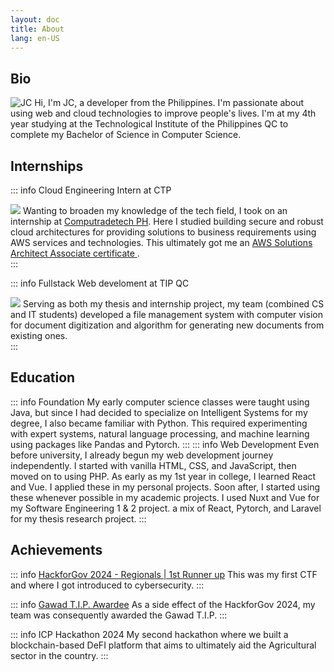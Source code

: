 ```yaml
---
layout: doc
title: About
lang: en-US
---
```


## Bio
<div class="flex flex-col lg:flex-row gap-x-2 mt-2 items-center">
<span>
<img src="/myself.png" alt="JC" class="w-48 lg:w-max">
</span>
<span class="text-justify">
Hi, I'm JC, a developer from the Philippines. I'm passionate about using web and cloud technologies to improve people's lives. I'm at my 4th year studying at the Technological Institute of the Philippines QC to complete my Bachelor of Science in Computer Science.
</span>
</div>

<!-- ## Experience -->

## Internships

::: info Cloud Engineering Intern at CTP
<div class="flex flex-col lg:flex-row gap-x-2 mt-2 items-center">
<span><img class="w-48 lg:w-144" src="https://images.credly.com/size/340x340/images/0e284c3f-5164-4b21-8660-0d84737941bc/image.png"></span>
<span class="text-justify">
Wanting to broaden my knowledge of the tech field, I took on an internship at <a href="https://www.computradetech.com.ph/">Computradetech PH</a>. Here I studied  building secure and robust cloud architectures for providing solutions to business requirements using AWS services and technologies. This ultimately got me an <a href="https://www.credly.com/badges/fc854628-e2db-4ce3-afb2-755813b2d404/linked_in"> AWS Solutions Architect Associate certificate </a>.
</span>
</div>
:::

::: info Fullstack Web develoment at TIP QC
<div class="flex flex-col lg:flex-row gap-x-2 mt-2 items-center">
<span><img class="w-48 lg:w-144" src="/TIP-INFORMAL-LOGO-04-2.png"></span>
<span class="text-justify">
Serving as both my thesis and internship project, my team (combined CS and IT students) developed a file management system with computer vision for document digitization and algorithm for generating new documents from existing ones.
</span>
</div>
:::

## Education
::: info Foundation
My early computer science classes were taught using Java, but since I had decided to specialize on Intelligent Systems for my degree, I also became familiar with Python. This required experimenting with expert systems, natural language processing, and machine learning using packages like Pandas and Pytorch. 
:::
::: info Web Development
Even before university, I already begun my web development journey independently. I started with vanilla HTML, CSS, and JavaScript, then moved on to using PHP. As early as my 1st year in college, I learned React and Vue. I applied these in my personal projects. Soon after, I started using these whenever possible in my academic projects. I used Nuxt and Vue for my Software Engineering 1 & 2 project. a mix of React, Pytorch, and Laravel for my thesis research project.
:::


## Achievements
::: info [HackforGov 2024 - Regionals | 1st Runner up](https://www.facebook.com/TIP1962official/posts/pfbid0hnfhpQBo3UQzdxuJ65gf9YEeb57KhYfHex5cnrz7yDxschTe1mbjKunsiE3NZrELl)
This was my first CTF and where I got introduced to cybersecurity.
:::

::: info [Gawad T.I.P. Awardee](https://www.facebook.com/share/p/1KJoHkpgW7/)
As a side effect of the HackforGov 2024, my team was consequently awarded the Gawad T.I.P.
:::

::: info ICP Hackathon 2024 
My second hackathon where we built a blockchain-based DeFI platform that aims to ultimately aid the Agricultural sector in the country.
:::

